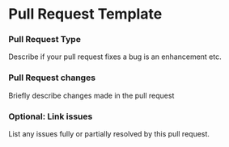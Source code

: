 # Pull Request Template

### Pull Request Type

Describe if your pull request fixes a bug is an enhancement etc.

### Pull Request changes

Briefly describe changes made in the pull request

### Optional: Link issues

List any issues fully or partially resolved by this pull request.
